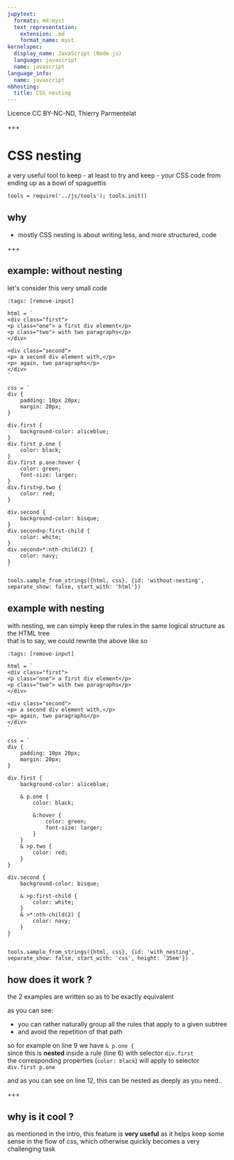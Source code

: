 ```yaml
---
jupytext:
  formats: md:myst
  text_representation:
    extension: .md
    format_name: myst
kernelspec:
  display_name: JavaScript (Node.js)
  language: javascript
  name: javascript
language_info:
  name: javascript
nbhosting:
  title: CSS nesting
---
```


Licence CC BY-NC-ND, Thierry Parmentelat

+++

# CSS nesting

a very useful tool to keep - at least to try and keep - your CSS code from ending up as a bowl of  spaguettis

```{code-cell}
tools = require('../js/tools'); tools.init()
```

## why

* mostly CSS nesting is about writing less, and more structured, code

+++

## example: without nesting

let's consider this very small code

```{code-cell}
:tags: [remove-input]

html = `
<div class="first">
<p class="one"> a first div element</p>
<p class="two"> with two paragraphs</p>
</div>

<div class="second">
<p> a second div element with,</p>
<p> again, two paragraphs</p>
</div>
`

css = `
div {
    padding: 10px 20px;
    margin: 20px;
}

div.first {
    background-color: aliceblue;
}
div.first p.one {
    color: black;
}
div.first p.one:hover {
    color: green;
    font-size: larger;
}
div.first>p.two {
    color: red;
}

div.second {
    background-color: bisque;
}
div.second>p:first-child {
    color: white;
}
div.second>*:nth-child(2) {
    color: navy;
}
`

tools.sample_from_strings({html, css}, {id: 'without-nesting', separate_show: false, start_with: 'html'})
```

## example with nesting

with nesting, we can simply keep the rules in the same logical structure as the HTML tree  
that is to say, we could rewrite the above like so

```{code-cell}
:tags: [remove-input]

html = `
<div class="first">
<p class="one"> a first div element</p>
<p class="two"> with two paragraphs</p>
</div>

<div class="second">
<p> a second div element with,</p>
<p> again, two paragraphs</p>
</div>
`

css = `
div {
    padding: 10px 20px;
    margin: 20px;
}

div.first {
    background-color: aliceblue;

    & p.one {
        color: black;

        &:hover {
            color: green;
            font-size: larger;
        }
    }
    & >p.two {
        color: red;
    }
}

div.second {
    background-color: bisque;

    & >p:first-child {
        color: white;
    }
    & >*:nth-child(2) {
        color: navy;
    }
}
`

tools.sample_from_strings({html, css}, {id: 'with_nesting', separate_show: false, start_with: 'css', height: '35em'})
```

## how does it work ?

the 2 examples are written so as to be exactly equivalent

as you can see:

- you can rather naturally group all the rules that apply to a given subtree
- and avoid the repetition of that path

so for example on line 9 we have `& p.one {`  
since this is **nested** inside a rule (line 6) with selector `div.first`  
the corresponding properties (`color: black`) will apply to selector  
`div.first p.one`

and as you can see on line 12, this can be nested as deeply as you need..

+++

## why is it cool ?

as mentioned in the intro, this feature is **very useful** as it helps keep some sense in the flow of css, which otherwise quickly becomes a very challenging task
